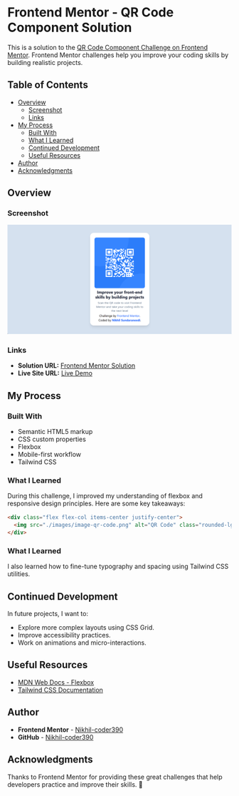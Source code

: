 # Frontend Mentor - QR Code Component Solution

This is a solution to the [QR Code Component Challenge on Frontend Mentor](https://www.frontendmentor.io/challenges/qr-code-component-iux_sIO_H). Frontend Mentor challenges help you improve your coding skills by building realistic projects.

## Table of Contents

- [Overview](#overview)
    - [Screenshot](#screenshot)
    - [Links](#links)
- [My Process](#my-process)
    - [Built With](#built-with)
    - [What I Learned](#what-i-learned)
    - [Continued Development](#continued-development)
    - [Useful Resources](#useful-resources)
- [Author](#author)
- [Acknowledgments](#acknowledgments)

## Overview

### Screenshot

![QR Code Component](./screenshot.jpg)

### Links

- **Solution URL:** [Frontend Mentor Solution](https://your-solution-url.com)
- **Live Site URL:** [Live Demo](https://your-live-site-url.com)

## My Process

### Built With

- Semantic HTML5 markup
- CSS custom properties
- Flexbox
- Mobile-first workflow
- Tailwind CSS

### What I Learned

During this challenge, I improved my understanding of flexbox and responsive design principles. Here are some key takeaways:

```html
<div class="flex flex-col items-center justify-center">
  <img src="./images/image-qr-code.png" alt="QR Code" class="rounded-lg">
</div>
```

### What I Learned

I also learned how to fine-tune typography and spacing using Tailwind CSS utilities.

## Continued Development

In future projects, I want to:

- Explore more complex layouts using CSS Grid.
- Improve accessibility practices.
- Work on animations and micro-interactions.

## Useful Resources

- [MDN Web Docs - Flexbox](https://developer.mozilla.org/en-US/docs/Learn/CSS/CSS_layout/Flexbox)
- [Tailwind CSS Documentation](https://tailwindcss.com/docs)

## Author

- **Frontend Mentor** - [Nikhil-coder390](https://www.frontendmentor.io/profile/Nikhil-coder390)
- **GitHub** - [Nikhil-coder390](https://github.com/Nikhil-coder390)

## Acknowledgments

Thanks to Frontend Mentor for providing these great challenges that help developers practice and improve their skills. 🚀  
